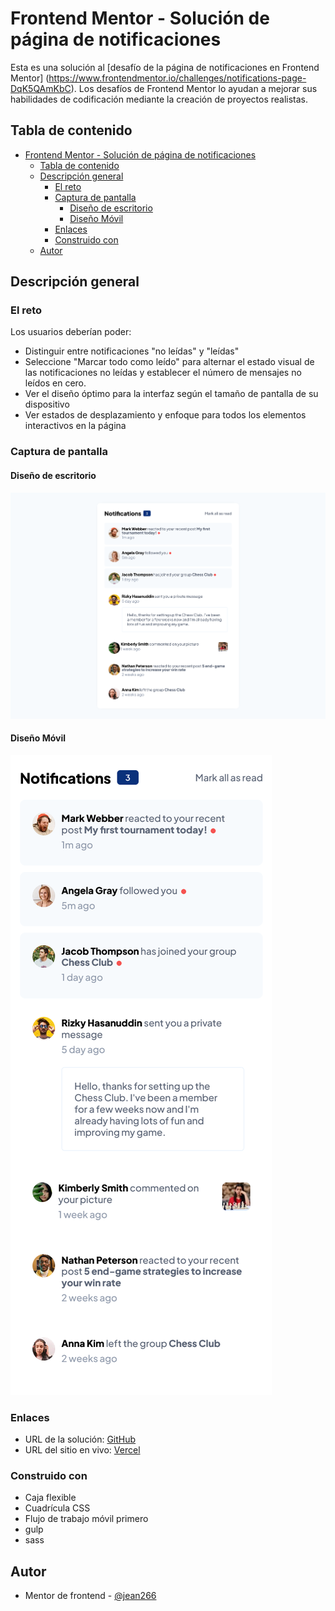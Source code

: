 # Frontend Mentor - Solución de página de notificaciones

Esta es una solución al [desafío de la página de notificaciones en Frontend Mentor] (https://www.frontendmentor.io/challenges/notifications-page-DqK5QAmKbC). Los desafíos de Frontend Mentor lo ayudan a mejorar sus habilidades de codificación mediante la creación de proyectos realistas.

## Tabla de contenido

- [Frontend Mentor - Solución de página de notificaciones](#frontend-mentor---solución-de-página-de-notificaciones)
  - [Tabla de contenido](#tabla-de-contenido)
  - [Descripción general](#descripción-general)
    - [El reto](#el-reto)
    - [Captura de pantalla](#captura-de-pantalla)
      - [Diseño de escritorio](#diseño-de-escritorio)
      - [Diseño Móvil](#diseño-móvil)
    - [Enlaces](#enlaces)
    - [Construido con](#construido-con)
  - [Autor](#autor)

## Descripción general

### El reto

Los usuarios deberían poder:

- Distinguir entre notificaciones "no leídas" y "leídas"
- Seleccione "Marcar todo como leído" para alternar el estado visual de las notificaciones no leídas y establecer el número de mensajes no leídos en cero.
- Ver el diseño óptimo para la interfaz según el tamaño de pantalla de su dispositivo
- Ver estados de desplazamiento y enfoque para todos los elementos interactivos en la página

### Captura de pantalla

#### Diseño de escritorio
![](./Desing_Desktop.png)

#### Diseño Móvil
![](./Desing_Mobile.png)

### Enlaces

- URL de la solución: [GitHub](https://github.com/jean266/principal-pagina-notificiciones)
- URL del sitio en vivo: [Vercel](https://your-live-site-url.com)

### Construido con

- Caja flexible
- Cuadrícula CSS
- Flujo de trabajo móvil primero
- gulp
- sass

## Autor

- Mentor de frontend - [@jean266](https://www.frontendmentor.io/profile/jean266)
